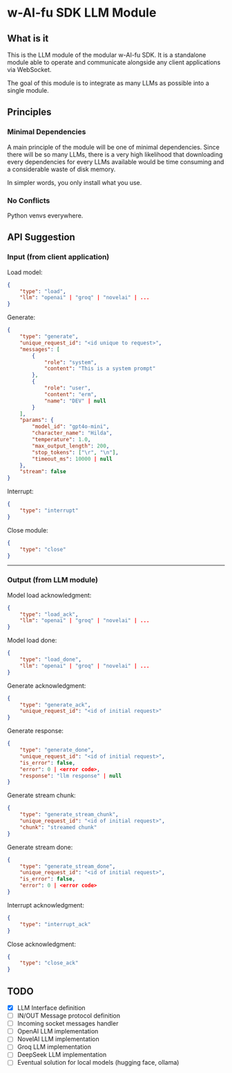 # w-AI-fu SDK LLM Module

## What is it
This is the LLM module of the modular w-AI-fu SDK.
It is a standalone module able to operate and communicate alongside any client applications via WebSocket.
  
The goal of this module is to integrate as many LLMs as possible into a single module.

## Principles
### Minimal Dependencies
A main principle of the module will be one of minimal dependencies.
Since there will be so many LLMs, there is a very high likelihood that downloading
every dependencies for every LLMs available would be time consuming and a considerable
waste of disk memory.

In simpler words, you only install what you use.

### No Conflicts
Python venvs everywhere.

## API Suggestion

### Input (from client application)
Load model:
```json
{
    "type": "load",
    "llm": "openai" | "groq" | "novelai" | ...
}
```

Generate:
```json
{
    "type": "generate",
    "unique_request_id": "<id unique to request>",
    "messages": [
        {
            "role": "system",
            "content": "This is a system prompt"
        },
        {
            "role": "user",
            "content": "erm",
            "name": "DEV" | null
        }
    ],
    "params": {
        "model_id": "gpt4o-mini",
        "character_name": "Hilda",
        "temperature": 1.0,
        "max_output_length": 200,
        "stop_tokens": ["\r", "\n"],
        "timeout_ms": 10000 | null
    },
    "stream": false
}
```

Interrupt:
```json
{
    "type": "interrupt"
}
```

Close module:
```json
{
    "type": "close"
}
```
---
### Output (from LLM module)
Model load acknowledgment:
```json
{
    "type": "load_ack",
    "llm": "openai" | "groq" | "novelai" | ...
}
```

Model load done:
```json
{
    "type": "load_done",
    "llm": "openai" | "groq" | "novelai" | ...
}
```

Generate acknowledgment:
```json
{
    "type": "generate_ack",
    "unique_request_id": "<id of initial request>"
}
```

Generate response:
```json
{
    "type": "generate_done",
    "unique_request_id": "<id of initial request>",
    "is_error": false,
    "error": 0 | <error code>,
    "response": "llm response" | null
}
```

Generate stream chunk:
```json
{
    "type": "generate_stream_chunk",
    "unique_request_id": "<id of initial request>",
    "chunk": "streamed chunk"
}
```

Generate stream done:
```json
{
    "type": "generate_stream_done",
    "unique_request_id": "<id of initial request>",
    "is_error": false,
    "error": 0 | <error code>
}
```

Interrupt acknowledgment:
```json
{
    "type": "interrupt_ack"
}
```

Close acknowledgment:
```json
{
    "type": "close_ack"
}
```


## TODO
- [x] LLM Interface definition
- [ ] IN/OUT Message protocol definition
- [ ] Incoming socket messages handler
- [ ] OpenAI LLM implementation
- [ ] NovelAI LLM implementation
- [ ] Groq LLM implementation
- [ ] DeepSeek LLM implementation
- [ ] Eventual solution for local models (hugging face, ollama)